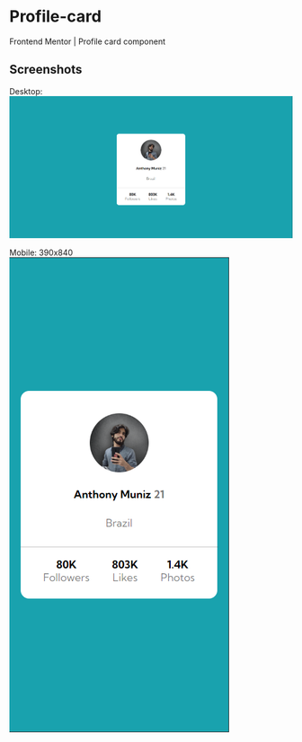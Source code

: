 # Profile-card
Frontend Mentor | Profile card component

## Screenshots

Desktop:
![Page Profile Card](design/Desktop.PNG)

Mobile: 390x840 
![Page Profile Card Mobile](design/Mobile.PNG)




